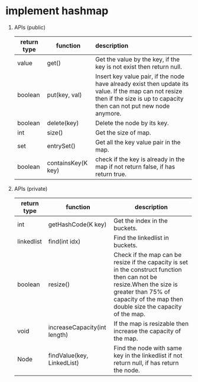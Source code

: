 # implement hashmap

1. APIs (public)

   | return  type | function           | description                                                  |
   | ------------ | ------------------ | :----------------------------------------------------------- |
   | value        | get()              | Get the value by the key, if the key is not exist then return null. |
   | boolean      | put(key, val)      | Insert key value pair, if the node have already exist then update its value. If the map can not resize then if the size is up to capacity then can not put new node anymore. |
   | boolean      | delete(key)        | Delete the node by its key.                                  |
   | int          | size()             | Get the size of  map.                                        |
   | set<Node>    | entrySet()         | Get all the key value pair in the map.                       |
   | boolean      | containsKey(K key) | check if the key is already in the map if not return false, if has return true. |

2. APIs (private)

   | return type      | function                     | description                                                  |
   | ---------------- | ---------------------------- | ------------------------------------------------------------ |
   | int              | getHashCode(K key)           | Get the index in the buckets.                                |
   | linkedlist<Node> | find(int idx)                | Find the linkedlist in buckets.                              |
   | boolean          | resize()                     | Check if the map can be resize if the capacity is set in the construct function then can not be resize.When the size is greater than 75% of capacity of the map then double size the capacity of the map. |
   | void             | increaseCapacity(int length) | If the map is resizable then increase the capacity of the map. |
   | Node             | findValue(key, LinkedList)   | Find the node with same key in the linkedlist if not return null, if has return the node. |

   

   

   
